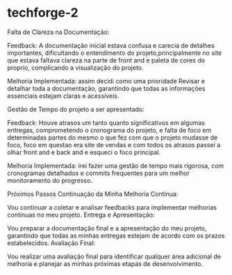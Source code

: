 # techforge-2

Falta de Clareza na Documentação:

Feedback: A documentação inicial estava confusa e carecia de detalhes importantes, dificultando o entendimento do projeto,principalmente no site que estava faltava clareza na parte de front and e paleta de cores do proprio, complicando a visualização do projeto.

Melhoria Implementada: assim decidi como uma prioridade Revisar e detalhar toda a documentação, garantindo que todas as informações essenciais estejam claras e acessíveis.


Gestão de Tempo do projeto a ser apresentado:

Feedback: Houve atrasos um tanto quanto significativos em algumas entregas, comprometendo o cronograma do projeto, e falta de foco em determinadas partes do mesmo o que fez com que o projeto mudasse de foco, foco em questao era site de vendas e com todos os atrasos passei a olhar front and e back and e esqueci o foco principal.

Melhoria Implementada: irei fazer uma gestão de tempo mais rigorosa, com cronogramas detalhados e commits frequentes para um melhor monitoramento do progresso.


Próximos Passos
Continuação da Minha Melhoria Contínua:

Vou continuar a coletar e analisar feedbacks para implementar melhorias contínuas no meu projeto.
Entrega e Apresentação:

Vou preparar a documentação final e a apresentação do meu projeto, garantindo que todas as minhas entregas estejam de acordo com os prazos estabelecidos.
Avaliação Final:

Vou realizar uma avaliação final para identificar qualquer área adicional de melhoria e planejar as minhas próximas etapas de desenvolvimento.







